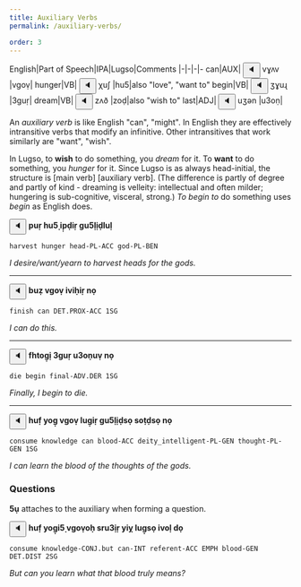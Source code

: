 ```yaml
---
title: Auxiliary Verbs
permalink: /auxiliary-verbs/

order: 3
---
```


English|Part of Speech|IPA|Lugso|Comments
|-|-|-|-
can|AUX|<span class='spoken '> <button class='speak' type='button' data-ipa='vɣʌv'>🔈</button> <span class='ipa'>vɣʌv</span> </span>|vgoṿ|
hunger|VB|<span class='spoken '> <button class='speak' type='button' data-ipa='χuʃ'>🔈</button> <span class='ipa'>χuʃ</span> </span>|hu5̣|also "love", "want to"
begin|VB|<span class='spoken '> <button class='speak' type='button' data-ipa='ʒɣuɻ'>🔈</button> <span class='ipa'>ʒɣuɻ</span> </span>|3guṛ|
dream|VB|<span class='spoken '> <button class='speak' type='button' data-ipa='zʌð'>🔈</button> <span class='ipa'>zʌð</span> </span>|zoḍ|also "wish to"
last|ADJ|<span class='spoken '> <button class='speak' type='button' data-ipa='uʒən'>🔈</button> <span class='ipa'>uʒən</span> </span>|u3oṇ|

An _auxiliary verb_ is like English "can", "might". In English they are effectively intransitive verbs that modify an infinitive. Other intransitives that work similarly are "want", "wish".

In Lugso, to **wish** to do something, you _dream_ for it. To **want** to do something, you _hunger_ for it. Since Lugso is as always head-initial, the structure is [main verb] [auxiliary verb]. (The difference is partly of degree and partly of kind - dreaming is velleity: intellectual and often milder; hungering is sub-cognitive, visceral, strong.) _To begin to_ do something uses _begin_ as English does.

<span class='spoken btnOnly'> <button class='speak' type='button' data-ipa='ɸuɻ χuʃ iɸðiɻ ɣuʃɮiðɮuɮ'>🔈</button>  </span> <strong>puṛ hu5̣ ip̣ḍiṛ gu5̣lịḍluḷ</strong>

`harvest hunger head-PL-ACC god-PL-BEN`

_I desire/want/yearn to harvest heads for the gods._

---

<span class='spoken btnOnly'> <button class='speak' type='button' data-ipa='βuz vɣʌv iviχiɻ nʌ'>🔈</button>  </span> <strong>buẓ vgoṿ iviḥiṛ nọ</strong>

`finish can DET.PROX-ACC 1SG` 

_I can do this._ 

---

<span class='spoken btnOnly'> <button class='speak' type='button' data-ipa='fχθʌɣi ʒɣuɻ uʒənuv nʌ'>🔈</button>  </span> <strong>fhtog̣ị 3guṛ u3oṇuṿ nọ</strong>

`die begin final-ADV.DER 1SG`

_Finally, I begin to die._

---

<span class='spoken btnOnly'> <button class='speak' type='button' data-ipa='χuf jʌɣ vɣʌv ɮuɣiɻ ɣuʃɮiðsə sʌθðsə nʌ'>🔈</button>  </span> <strong>huf̣ yog̣ vgoṿ lug̣iṛ gu5̣lịḍsọ soṭḍsọ nọ</strong>

`consume knowledge can blood-ACC deity_intelligent-PL-GEN thought-PL-GEN 1SG`

_I can learn the blood of the thoughts of the gods._

### Questions

**5ụ** attaches to the auxiliary when forming a question.

<span class='spoken btnOnly'> <button class='speak' type='button' data-ipa='χuf jʌɣiʃ vɣʌvəχ sɻuʒiɻ jij ɮuɣsə ivəɮ ðʌ'>🔈</button>  </span> <strong>huf̣ yog̣i5̣ vgoṿoḥ sru3̣iṛ yiỵ lug̣sọ ivoḷ dọ</strong>

`consume knowledge-CONJ.but can-INT referent-ACC EMPH blood-GEN DET.DIST 2SG`

_But can you learn what that blood truly means?_
